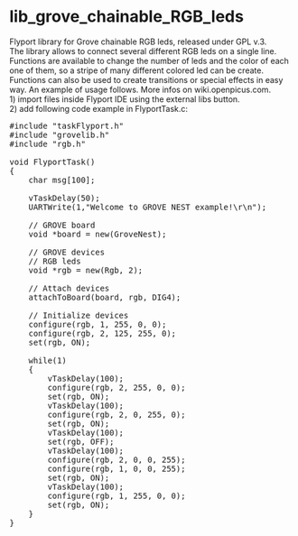 lib_grove_chainable_RGB_leds
============================

Flyport library for Grove chainable RGB leds, released under GPL v.3.<br>
The library allows to connect several different RGB leds on a single line. Functions are available to change the number of leds and the color of each one of them, so a stripe of many different colored led can be create. <BR>
Functions can also be used to create transitions or special effects in easy way. An example of usage follows. More infos on wiki.openpicus.com.
<br>1) import files inside Flyport IDE using the external libs button.<br>
2) add following code example in FlyportTask.c:

<pre>
#include "taskFlyport.h"
#include "grovelib.h"
#include "rgb.h"
 
void FlyportTask()
{  
	char msg[100];
 
	vTaskDelay(50);
	UARTWrite(1,"Welcome to GROVE NEST example!\r\n");
 
	// GROVE board
	void *board = new(GroveNest);
 
	// GROVE devices	
	// RGB leds
	void *rgb = new(Rgb, 2);
 
	// Attach devices
	attachToBoard(board, rgb, DIG4);
 
	// Initialize devices
	configure(rgb, 1, 255, 0, 0);
	configure(rgb, 2, 125, 255, 0);
	set(rgb, ON);
 
	while(1)
	{
		vTaskDelay(100);
		configure(rgb, 2, 255, 0, 0);
		set(rgb, ON);
		vTaskDelay(100);
		configure(rgb, 2, 0, 255, 0);
		set(rgb, ON);
		vTaskDelay(100);
		set(rgb, OFF);
		vTaskDelay(100);
		configure(rgb, 2, 0, 0, 255);
		configure(rgb, 1, 0, 0, 255);
		set(rgb, ON);
		vTaskDelay(100);
		configure(rgb, 1, 255, 0, 0);
		set(rgb, ON);		
	}
}
</pre>

